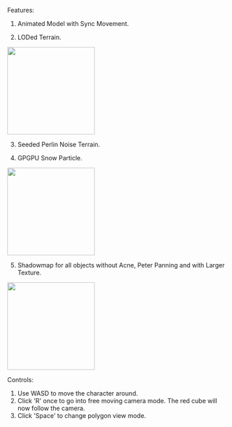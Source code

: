 Features:
1. Animated Model with Sync Movement.

2. LODed Terrain.
<img src="https://github.com/Sakyawira/AdvancedGraphics/blob/master/gif/lod.gif?raw=true" width="200" height="200" />

3. Seeded Perlin Noise Terrain.

4. GPGPU Snow Particle.
<img src="https://github.com/Sakyawira/AdvancedGraphics/blob/master/gif/particle.gif?raw=true" width="200" height="200" />

5. Shadowmap for all objects without Acne, Peter Panning and with Larger Texture.
<img src="https://github.com/Sakyawira/AdvancedGraphics/blob/master/gif/shadowmap.gif?raw=true" width="200" height="200" />

Controls:
1. Use WASD to move the character around.
2. Click 'R' once to go into free moving camera mode. The red cube will now follow the camera.
3. Click 'Space' to change polygon view mode. 